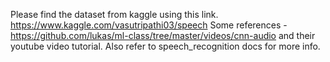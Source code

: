Please find the dataset from kaggle using this link. https://www.kaggle.com/vasutripathi03/speech
Some references - https://github.com/lukas/ml-class/tree/master/videos/cnn-audio and their youtube video tutorial. 
Also refer to speech_recognition docs for more info. 
